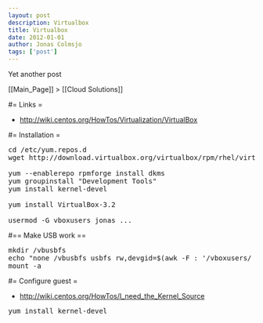 ```yaml
---
layout: post
description: Virtualbox
title: Virtualbox
date: 2012-01-01
author: Jonas Colmsjo
tags: ['post']
---
```


Yet another post





[[Main_Page]] > [[Cloud Solutions]]



#= Links =
* http://wiki.centos.org/HowTos/Virtualization/VirtualBox



#= Installation =

<pre>
cd /etc/yum.repos.d
wget http://download.virtualbox.org/virtualbox/rpm/rhel/virtualbox.repo

yum --enablerepo rpmforge install dkms
yum groupinstall "Development Tools"
yum install kernel-devel

yum install VirtualBox-3.2

usermod -G vboxusers jonas ...
</pre>


#== Make USB work ==

<pre>
mkdir /vbusbfs
echo "none /vbusbfs usbfs rw,devgid=$(awk -F : '/vboxusers/ {print $3}' /etc/group),devmode=664 0 0" >> /etc/fstab
mount -a
</pre>


#= Configure guest =

* http://wiki.centos.org/HowTos/I_need_the_Kernel_Source

<pre>
yum install kernel-devel

</pre>
